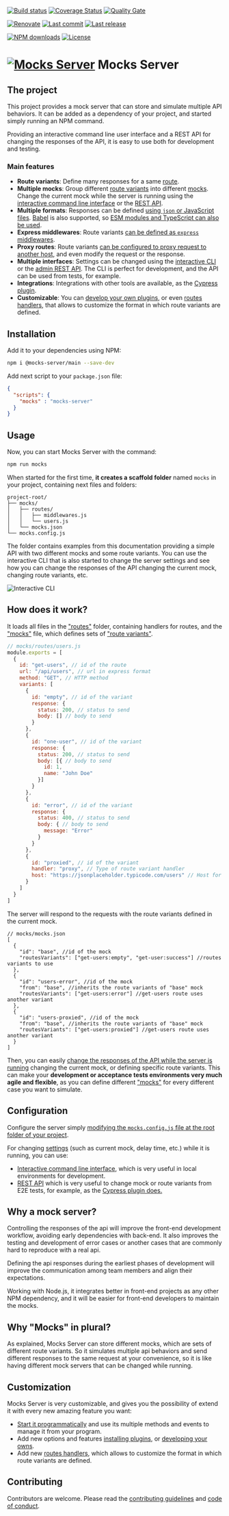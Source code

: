 [![Build status][build-image]][build-url] [![Coverage Status][coveralls-image]][coveralls-url] [![Quality Gate][quality-gate-image]][quality-gate-url]

[![Renovate](https://img.shields.io/badge/renovate-enabled-brightgreen.svg)](https://renovatebot.com) [![Last commit][last-commit-image]][last-commit-url] [![Last release][release-image]][release-url] 

[![NPM downloads][npm-downloads-image]][npm-downloads-url] [![License][license-image]][license-url]

# [![Mocks Server][logo-url]][website-url] Mocks Server

## The project

This project provides a mock server that can store and simulate multiple API behaviors. It can be added as a dependency of your project, and started simply running an NPM command.

Providing an interactive command line user interface and a REST API for changing the responses of the API, it is easy to use both for development and testing.

### Main features

* __Route variants__: Define many responses for a same [route](https://www.mocks-server.org/docs/get-started-routes).
* __Multiple mocks__: Group different [route variants](https://www.mocks-server.org/docs/get-started-routes) into different [mocks](https://www.mocks-server.org/docs/get-started-mocks). Change the current mock while the server is running using the [interactive command line interface](https://www.mocks-server.org/docs/plugins-inquirer-cli) or the [REST API](https://www.mocks-server.org/docs/plugins-admin-api).
* __Multiple formats__: Responses can be defined [using `json` or JavaScript files](https://www.mocks-server.org/docs/guides-organizing-files). [Babel](https://babeljs.io/) is also supported, so [ESM modules and TypeScript can also be used](https://www.mocks-server.org/docs/guides-using-babel).
* __Express middlewares__: Route variants [can be defined as `express` middlewares](https://www.mocks-server.org/docs/guides-using-middlewares).
* __Proxy routes__: Route variants [can be configured to proxy request to another host](https://github.com/mocks-server/plugin-proxy), and even modify the request or the response.
* __Multiple interfaces__: Settings can be changed using the [interactive CLI](https://www.mocks-server.org/docs/plugins-inquirer-cli) or the [admin REST API](https://www.mocks-server.org/docs/plugins-admin-api). The CLI is perfect for development, and the API can be used from tests, for example.
* __Integrations__: Integrations with other tools are available, as the [Cypress plugin](https://www.mocks-server.org/docs/integrations-cypress).
* __Customizable__: You can [develop your own plugins](https://www.mocks-server.org/docs/plugins-developing-plugins), or even [routes handlers](https://www.mocks-server.org/docs/api-routes-handler), that allows to customize the format in which route variants are defined.

## Installation

Add it to your dependencies using NPM:

```bash
npm i @mocks-server/main --save-dev
```

Add next script to your `package.json` file:

```json
{
  "scripts": {
    "mocks" : "mocks-server"
  }
}
```

## Usage

Now, you can start Mocks Server with the command:

```bash
npm run mocks
```

When started for the first time, __it creates a scaffold folder__ named `mocks` in your project, containing next files and folders:

```
project-root/
├── mocks/
│   ├── routes/
│   │   ├── middlewares.js
│   │   └── users.js
│   └── mocks.json
└── mocks.config.js
```

The folder contains examples from this documentation providing a simple API with two different mocks and some route variants. You can use the interactive CLI that is also started to change the server settings and see how you can change the responses of the API changing the current mock, changing route variants, etc.

![Interactive CLI][inquirer-cli-image]

## How does it work?

It loads all files in the ["routes"](https://www.mocks-server.org/docs/get-started-routes) folder, containing handlers for routes, and the ["mocks"](https://www.mocks-server.org/docs/get-started-mocks) file, which defines sets of ["route variants"](https://www.mocks-server.org/docs/get-started-routes).

```js
// mocks/routes/users.js
module.exports = [
  {
    id: "get-users", // id of the route
    url: "/api/users", // url in express format
    method: "GET", // HTTP method
    variants: [
      {
        id: "empty", // id of the variant
        response: {
          status: 200, // status to send
          body: [] // body to send
        }
      },
      {
        id: "one-user", // id of the variant
        response: {
          status: 200, // status to send
          body: [{ // body to send
            id: 1,
            name: "John Doe"
          }]
        }
      },
      {
        id: "error", // id of the variant
        response: {
          status: 400, // status to send
          body: { // body to send
            message: "Error"
          }
        }
      },
      {
        id: "proxied", // id of the variant
        handler: "proxy", // Type of route variant handler
        host: "https://jsonplaceholder.typicode.com/users" // Host for "proxy" variant
      }
    ]
  }
]
```

The server will respond to the requests with the route variants defined in the current mock.

```jsonc
// mocks/mocks.json
[
  {
    "id": "base", //id of the mock
    "routesVariants": ["get-users:empty", "get-user:success"] //routes variants to use
  },
  {
    "id": "users-error", //id of the mock
    "from": "base", //inherits the route variants of "base" mock
    "routesVariants": ["get-users:error"] //get-users route uses another variant
  },
  {
    "id": "users-proxied", //id of the mock
    "from": "base", //inherits the route variants of "base" mock
    "routesVariants": ["get-users:proxied"] //get-users route uses another variant
  }
]
```

Then, you can easily [change the responses of the API while the server is running](#configuration) changing the current mock, or defining specific route variants. This can make your __development or acceptance tests environments very much agile and flexible__, as you can define different ["mocks"](https://www.mocks-server.org/docs/get-started-mocks) for every different case you want to simulate.

## Configuration

Configure the server simply [modifying the `mocks.config.js` file at the root folder of your project](https://www.mocks-server.org/docs/configuration-file).

For changing [settings](https://www.mocks-server.org/docs/configuration-options) (such as current mock, delay time, etc.) while it is running, you can use:
* [Interactive command line interface](https://www.mocks-server.org/docs/plugins-inquirer-cli), which is very useful in local environments for development.
* [REST API](https://www.mocks-server.org/docs/plugins-admin-api) which is very useful to change mock or route variants from E2E tests, for example, as the [Cypress plugin does.](https://www.mocks-server.org/docs/integrations-cypress)

## Why a mock server?

Controlling the responses of the api will improve the front-end development workflow, avoiding early dependencies with back-end. It also improves the testing and development of error cases or another cases that are commonly hard to reproduce with a real api.

Defining the api responses during the earliest phases of development will improve the communication among team members and align their expectations.

Working with Node.js, it integrates better in front-end projects as any other NPM dependency, and it will be easier for front-end developers to maintain the mocks.

## Why "Mocks" in plural?

As explained, Mocks Server can store different mocks, which are sets of different route variants. So it simulates multiple api behaviors and send different responses to the same request at your convenience, so it is like having different mock servers that can be changed while running.

## Customization

Mocks Server is very customizable, and gives you the possibility of extend it with every new amazing feature you want:

- [Start it programmatically](https://www.mocks-server.org/docs/api-programmatic-usage) and use its multiple methods and events to manage it from your program.
- Add new options and features [installing plugins](https://www.mocks-server.org/docs/plugins-adding-plugins), or [developing your owns](https://www.mocks-server.org/docs/plugins-developing-plugins).
- Add new [routes handlers](https://www.mocks-server.org/docs/api-routes-handler), which allows to customize the format in which route variants are defined.


## Contributing

Contributors are welcome.
Please read the [contributing guidelines](.github/CONTRIBUTING.md) and [code of conduct](.github/CODE_OF_CONDUCT.md).

[website-url]: https://www.mocks-server.org
[logo-url]: https://www.mocks-server.org/img/logo_120.png
[inquirer-cli-image]: https://www.mocks-server.org/img/inquirer-cli.gif

[coveralls-image]: https://coveralls.io/repos/github/mocks-server/main/badge.svg
[coveralls-url]: https://coveralls.io/github/mocks-server/main
[build-image]: https://github.com/mocks-server/main/workflows/build/badge.svg?branch=master
[build-url]: https://github.com/mocks-server/main/actions?query=workflow%3Abuild+branch%3Amaster
[last-commit-image]: https://img.shields.io/github/last-commit/mocks-server/main.svg
[last-commit-url]: https://github.com/mocks-server/main/commits
[license-image]: https://img.shields.io/npm/l/@mocks-server/main.svg
[license-url]: https://github.com/mocks-server/main/blob/master/LICENSE
[npm-downloads-image]: https://img.shields.io/npm/dm/@mocks-server/main.svg
[npm-downloads-url]: https://www.npmjs.com/package/@mocks-server/main
[quality-gate-image]: https://sonarcloud.io/api/project_badges/measure?project=mocks-server_main&metric=alert_status
[quality-gate-url]: https://sonarcloud.io/dashboard?id=mocks-server_main
[release-image]: https://img.shields.io/github/release-date/mocks-server/main.svg
[release-url]: https://github.com/mocks-server/main/releases
